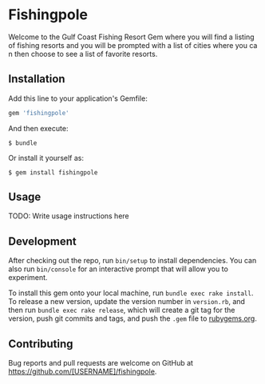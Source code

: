 # Fishingpole

Welcome to the Gulf Coast Fishing Resort Gem where you will find a listing of fishing resorts and you will be prompted with a list of cities where you ca n then choose to see a list of favorite resorts.

## Installation

Add this line to your application's Gemfile:

```ruby
gem 'fishingpole'
```

And then execute:

    $ bundle

Or install it yourself as:

    $ gem install fishingpole

## Usage

TODO: Write usage instructions here

## Development

After checking out the repo, run `bin/setup` to install dependencies. You can also run `bin/console` for an interactive prompt that will allow you to experiment.

To install this gem onto your local machine, run `bundle exec rake install`. To release a new version, update the version number in `version.rb`, and then run `bundle exec rake release`, which will create a git tag for the version, push git commits and tags, and push the `.gem` file to [rubygems.org](https://rubygems.org).

## Contributing

Bug reports and pull requests are welcome on GitHub at https://github.com/[USERNAME]/fishingpole.
